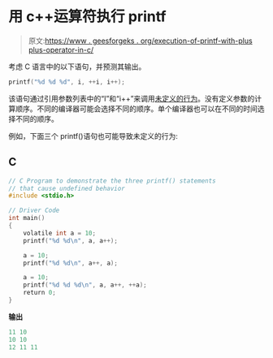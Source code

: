 # 用 c++运算符执行 printf

> 原文:[https://www . geesforgeks . org/execution-of-printf-with-plus plus-operator-in-c/](https://www.geeksforgeeks.org/execution-of-printf-with-plusplus-operators-in-c/)

考虑 C 语言中的以下语句，并预测其输出。

```cpp
printf("%d %d %d", i, ++i, i++);
```

该语句通过引用参数列表中的“I”和“i++”来调用[未定义的行为](https://www.geeksforgeeks.org/undefined-behavior-c-cpp/)。没有定义参数的计算顺序。不同的编译器可能会选择不同的顺序。单个编译器也可以在不同的时间选择不同的顺序。

例如，下面三个 printf()语句也可能导致未定义的行为:

## C

```cpp
// C Program to demonstrate the three printf() statements
// that cause undefined behavior
#include <stdio.h>

// Driver Code
int main()
{
    volatile int a = 10;
    printf("%d %d\n", a, a++);

    a = 10;
    printf("%d %d\n", a++, a);

    a = 10;
    printf("%d %d %d\n", a, a++, ++a);
    return 0;
}
```

**输出**

```cpp
11 10
10 10
12 11 11
```